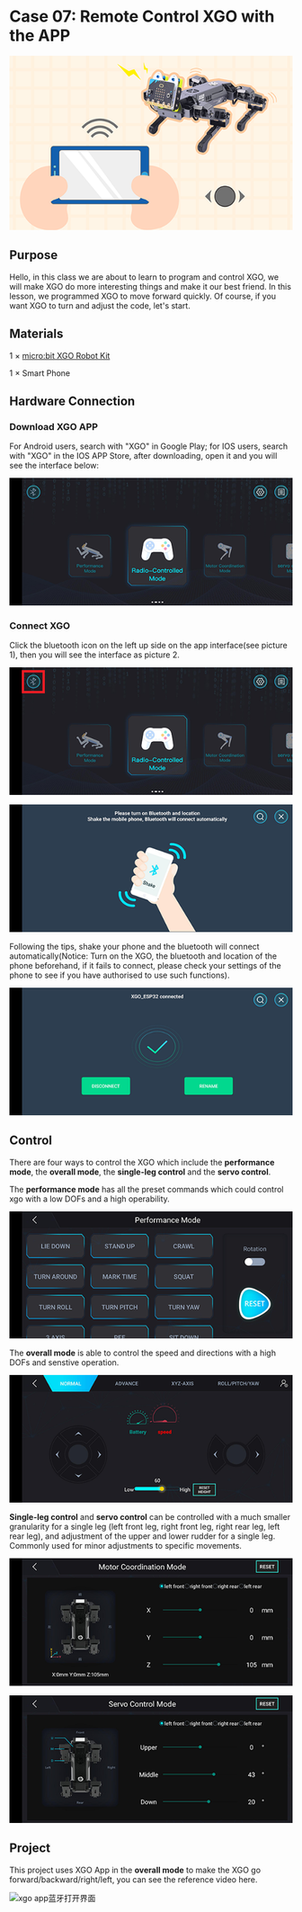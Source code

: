 # Case 07: Remote Control XGO with the APP

![](./images/xgo-app.png)

## Purpose

Hello, in this class we are about to learn to program and control XGO, we will make XGO do more interesting things and make it our best friend. In this lesson, we programmed XGO to move forward quickly. Of course, if you want XGO to turn and adjust the code, let's start.

## Materials 
1 × [micro:bit XGO Robot Kit](https://shop.elecfreaks.com/products/elecfreaks-micro-bit-xgo-robot-kit?_pos=1&_sid=c796ff3f3&_ss=r)

1 ×  Smart Phone

## Hardware Connection
### Download XGO APP

For Android users, search with "XGO" in Google Play; for IOS users, search with "XGO" in the IOS APP Store, after downloading, open it and you will see the interface below: 

![xgo app打开界面](./images/case07-01.png)

### Connect XGO

Click the bluetooth icon on the left up side on the app interface(see picture 1), then you will see the interface as picture 2. 

![xgo app蓝牙连接界面](./images/case07-02.png)

![xgo app蓝牙打开界面](./images/case07-03.png)

Following the tips, shake your phone and the bluetooth will connect automatically(Notice: Turn on the XGO, the bluetooth and location of the phone beforehand, if it fails to connect, please check your settings of the phone to see if you have authorised to use such functions). 



![xgo app蓝牙打开界面](./images/case07-04.png)

## Control
There are four ways to control the XGO which include the **performance mode**, the **overall mode**, the **single-leg control** and the **servo control**. 

The  **performance mode** has all the preset commands which could control xgo with a low DOFs and a high operability. 

![xgo app蓝牙打开界面](./images/case07-05.png)

The **overall mode** is able to control the speed and directions with a high DOFs and senstive operation. 

![xgo app蓝牙打开界面](./images/case07-06.png)

**Single-leg control** and **servo control** can be controlled with a much smaller granularity for a single leg (left front leg, right front leg, right rear leg, left rear leg), and adjustment of the upper and lower rudder for a single leg. Commonly used for minor adjustments to specific movements.

![xgo app蓝牙打开界面](./images/case07-07.png)

![xgo app蓝牙打开界面](./images/case07-08.png)

## Project
This project uses XGO App in the  **overall mode** to make the XGO go forward/backward/right/left, you can see the reference video here. 

![xgo app蓝牙打开界面](./images/microbit-xgo-robot-kit-08-12.gif)
